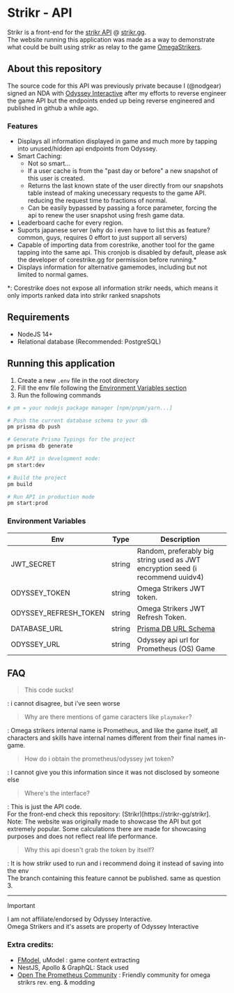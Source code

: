 # Strikr - API
Strikr is a front-end for the [strikr API](https://strikr-gg/strikr) @ [strikr.gg](https://strikr.gg).<br />
The website running this application was made as a way to demonstrate what could be built using strikr as relay to the game [OmegaStrikers](https://store.steampowered.com/app/1869590/Omega_Strikers/).
<br />

## About this repository
The source code for this API was previously private because I (@nodgear) signed an NDA with [Odyssey Interactive](https://www.odysseyinteractive.gg/) after my efforts to reverse engineer the game API but the endpoints ended up being reverse engineered and published in github a while ago.
<br />

### Features
- Displays all information displayed in game and much more by tapping into unused/hidden api endpoints from Odyssey.
- Smart Caching:
  - Not so smart...
  - If a user cache is from the "past day or before" a new snapshot of this user is created.
  - Returns the last known state of the user directly from our snapshots table instead of making unecessary requests to the game API. reducing the request time to fractions of normal.
  - Can be easily bypassed by passing a force parameter, forcing the api to renew the user snapshot using fresh game data.
- Leaderboard cache for every region. 
- Suports japanese server (why do i even have to list this as feature? common, guys, requires 0 effort to just support all servers)
- Capable of importing data from corestrike, another tool for the game tapping into the same api. This cronjob is disabled by default, please ask the developer of corestrike.gg for permission before running.*
- Displays information for alternative gamemodes, including but not limited to normal games.

*: Corestrike does not expose all information strikr needs, which means it only imports ranked data into strikr ranked snapshots

## Requirements
- NodeJS 14+
- Relational database (Recommended: PostgreSQL)

## Running this application
1. Create a new `.env` file in the root directory
2. Fill the env file following the [Environment Variables section](https://github.com/Strikr-gg/strikr-api#environment-variables)
3. Run the following commands
```bash
# pm = your nodejs package manager [npm/pnpm/yarn...]

# Push the current database schema to your db
pm prisma db push

# Generate Prisma Typings for the project
pm prisma db generate

# Run API in development mode:
pm start:dev

# Build the project
pm build

# Run API in production mode
pm start:prod
```

### Environment Variables
| Env                   | Type   | Description                             |
|-----------------------|--------|-----------------------------------------|
| JWT_SECRET            | string | Random, preferably big string used as JWT encryption seed (i recommend uuidv4) |
| ODYSSEY_TOKEN         | string | Omega Strikers JWT token.               |
| ODYSSEY_REFRESH_TOKEN | string | Omega Strikers JWT Refresh Token.       |
| DATABASE_URL          | string | [Prisma DB URL Schema](https://www.prisma.io/docs/orm/overview/databases/postgresql) |
| ODYSSEY_URL           | string | Odyssey api url for Prometheus (OS) Game |

## FAQ
> This code sucks!

: i cannot disagree, but i've seen worse

> Why are there mentions of game caracters like `playmaker`?

: Omega strikers internal name is Prometheus, and like the game itself, all characters and skills have internal names different from their final names in-game.

> How do i obtain the prometheus/odyssey jwt token?

: I cannot give you this information since it was not disclosed by someone else

> Where's the interface?

: This is just the API code.<br /> For the front-end check this repository: (Strikr)[https://strikr-gg/strikr].<br />Note: The website was originally made to showcase the API but got extremely popular. Some calculations there are made for showcasing purposes and does not reflect real life performance.

> Why this api doesn't grab the token by itself?

: It is how strikr used to run and i recommend doing it instead of saving into the env<br />The branch containing this feature cannot be published. same as question 3.

<hr />

> [!IMPORTANT]  
> I am not affiliate/endorsed by Odyssey Interactive.<br />
> Omega Strikers and it's assets are property of Odyssey Interactive<br />

### Extra credits:
- [FModel](https://fmodel.app/), uModel : game content extracting
- NestJS, Apollo & GraphQL: Stack used
- [Open The Prometheus Community](https://discord.gg/f79GkCDAxy) : Friendly community for omega strikrs rev. eng. & modding
